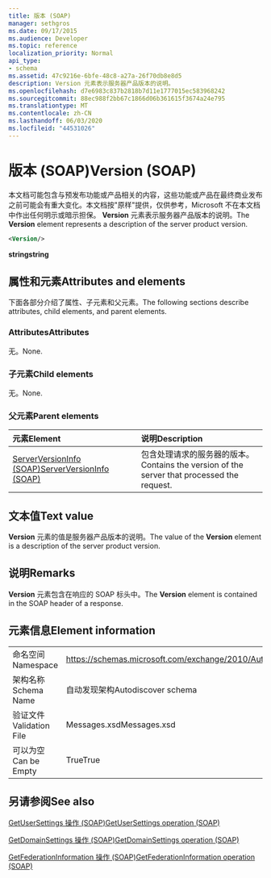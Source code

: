 ```yaml
---
title: 版本 (SOAP)
manager: sethgros
ms.date: 09/17/2015
ms.audience: Developer
ms.topic: reference
localization_priority: Normal
api_type:
- schema
ms.assetid: 47c9216e-6bfe-48c8-a27a-26f70db8e8d5
description: Version 元素表示服务器产品版本的说明。
ms.openlocfilehash: d7e6983c837b2818b7d11e1777015ec583968242
ms.sourcegitcommit: 88ec988f2bb67c1866d06b361615f3674a24e795
ms.translationtype: MT
ms.contentlocale: zh-CN
ms.lasthandoff: 06/03/2020
ms.locfileid: "44531026"
---
```

# <a name="version-soap"></a><span data-ttu-id="b800d-103">版本 (SOAP)</span><span class="sxs-lookup"><span data-stu-id="b800d-103">Version (SOAP)</span></span>

<span data-ttu-id="b800d-104">本文档可能包含与预发布功能或产品相关的内容，这些功能或产品在最终商业发布之前可能会有重大变化。本文档按"原样"提供，仅供参考，Microsoft 不在本文档中作出任何明示或暗示担保。 **Version** 元素表示服务器产品版本的说明。</span><span class="sxs-lookup"><span data-stu-id="b800d-104">The **Version** element represents a description of the server product version.</span></span> 
  
```XML
<Version/>
```

 <span data-ttu-id="b800d-105">**string**</span><span class="sxs-lookup"><span data-stu-id="b800d-105">**string**</span></span>
## <a name="attributes-and-elements"></a><span data-ttu-id="b800d-106">属性和元素</span><span class="sxs-lookup"><span data-stu-id="b800d-106">Attributes and elements</span></span>

<span data-ttu-id="b800d-107">下面各部分介绍了属性、子元素和父元素。</span><span class="sxs-lookup"><span data-stu-id="b800d-107">The following sections describe attributes, child elements, and parent elements.</span></span>
  
### <a name="attributes"></a><span data-ttu-id="b800d-108">Attributes</span><span class="sxs-lookup"><span data-stu-id="b800d-108">Attributes</span></span>

<span data-ttu-id="b800d-109">无。</span><span class="sxs-lookup"><span data-stu-id="b800d-109">None.</span></span>
  
### <a name="child-elements"></a><span data-ttu-id="b800d-110">子元素</span><span class="sxs-lookup"><span data-stu-id="b800d-110">Child elements</span></span>

<span data-ttu-id="b800d-111">无。</span><span class="sxs-lookup"><span data-stu-id="b800d-111">None.</span></span>
  
### <a name="parent-elements"></a><span data-ttu-id="b800d-112">父元素</span><span class="sxs-lookup"><span data-stu-id="b800d-112">Parent elements</span></span>

|<span data-ttu-id="b800d-113">**元素**</span><span class="sxs-lookup"><span data-stu-id="b800d-113">**Element**</span></span>|<span data-ttu-id="b800d-114">**说明**</span><span class="sxs-lookup"><span data-stu-id="b800d-114">**Description**</span></span>|
|:-----|:-----|
|[<span data-ttu-id="b800d-115">ServerVersionInfo (SOAP)</span><span class="sxs-lookup"><span data-stu-id="b800d-115">ServerVersionInfo (SOAP)</span></span>](serverversioninfo-soap.md) <br/> |<span data-ttu-id="b800d-116">包含处理请求的服务器的版本。</span><span class="sxs-lookup"><span data-stu-id="b800d-116">Contains the version of the server that processed the request.</span></span>  <br/> |
   
## <a name="text-value"></a><span data-ttu-id="b800d-117">文本值</span><span class="sxs-lookup"><span data-stu-id="b800d-117">Text value</span></span>

<span data-ttu-id="b800d-118">**Version** 元素的值是服务器产品版本的说明。</span><span class="sxs-lookup"><span data-stu-id="b800d-118">The value of the **Version** element is a description of the server product version.</span></span> 
  
## <a name="remarks"></a><span data-ttu-id="b800d-119">说明</span><span class="sxs-lookup"><span data-stu-id="b800d-119">Remarks</span></span>

<span data-ttu-id="b800d-120">**Version** 元素包含在响应的 SOAP 标头中。</span><span class="sxs-lookup"><span data-stu-id="b800d-120">The **Version** element is contained in the SOAP header of a response.</span></span> 
  
## <a name="element-information"></a><span data-ttu-id="b800d-121">元素信息</span><span class="sxs-lookup"><span data-stu-id="b800d-121">Element information</span></span>

|||
|:-----|:-----|
|<span data-ttu-id="b800d-122">命名空间</span><span class="sxs-lookup"><span data-stu-id="b800d-122">Namespace</span></span>  <br/> |https://schemas.microsoft.com/exchange/2010/Autodiscover  <br/> |
|<span data-ttu-id="b800d-123">架构名称</span><span class="sxs-lookup"><span data-stu-id="b800d-123">Schema Name</span></span>  <br/> |<span data-ttu-id="b800d-124">自动发现架构</span><span class="sxs-lookup"><span data-stu-id="b800d-124">Autodiscover schema</span></span>  <br/> |
|<span data-ttu-id="b800d-125">验证文件</span><span class="sxs-lookup"><span data-stu-id="b800d-125">Validation File</span></span>  <br/> |<span data-ttu-id="b800d-126">Messages.xsd</span><span class="sxs-lookup"><span data-stu-id="b800d-126">Messages.xsd</span></span>  <br/> |
|<span data-ttu-id="b800d-127">可以为空</span><span class="sxs-lookup"><span data-stu-id="b800d-127">Can be Empty</span></span>  <br/> |<span data-ttu-id="b800d-128">True</span><span class="sxs-lookup"><span data-stu-id="b800d-128">True</span></span>  <br/> |
   
## <a name="see-also"></a><span data-ttu-id="b800d-129">另请参阅</span><span class="sxs-lookup"><span data-stu-id="b800d-129">See also</span></span>



[<span data-ttu-id="b800d-130">GetUserSettings 操作 (SOAP)</span><span class="sxs-lookup"><span data-stu-id="b800d-130">GetUserSettings operation (SOAP)</span></span>](getusersettings-operation-soap.md)
  
[<span data-ttu-id="b800d-131">GetDomainSettings 操作 (SOAP)</span><span class="sxs-lookup"><span data-stu-id="b800d-131">GetDomainSettings operation (SOAP)</span></span>](getdomainsettings-operation-soap.md)
  
[<span data-ttu-id="b800d-132">GetFederationInformation 操作 (SOAP)</span><span class="sxs-lookup"><span data-stu-id="b800d-132">GetFederationInformation operation (SOAP)</span></span>](getfederationinformation-operation-soap.md)

